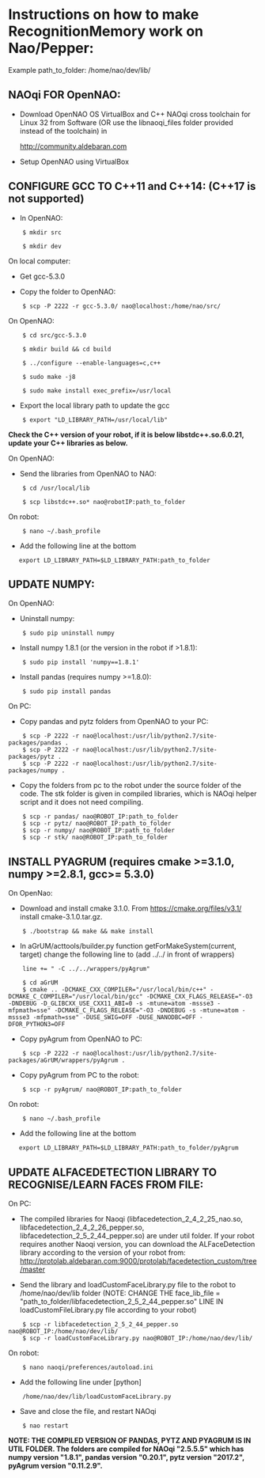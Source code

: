 # Instructions on how to make RecognitionMemory work on Nao/Pepper:

Example path\_to\_folder: /home/nao/dev/lib/

## NAOqi FOR OpenNAO:


*   Download OpenNAO OS VirtualBox and C++ NAOqi cross toolchain for Linux 32 from Software (OR use the libnaoqi_files folder provided instead of the toolchain) in 


    http://community.aldebaran.com


*   Setup OpenNAO using VirtualBox


## CONFIGURE GCC TO C++11 and C++14: (C++17 is not supported)


*    In OpenNAO:

```
    $ mkdir src

    $ mkdir dev
```

On local computer:


*   Get gcc-5.3.0


*   Copy the folder to OpenNAO:

```
    $ scp -P 2222 -r gcc-5.3.0/ nao@localhost:/home/nao/src/
```

On OpenNAO:

```
    $ cd src/gcc-5.3.0

    $ mkdir build && cd build

    $ ../configure --enable-languages=c,c++

    $ sudo make -j8

    $ sudo make install exec_prefix=/usr/local
```

*   Export the local library path to update the gcc

```
    $ export "LD_LIBRARY_PATH=/usr/local/lib"
```

**Check the C++ version of your robot, if it is below libstdc++.so.6.0.21, update your C++ libraries as below.**


On OpenNAO:

*   Send the libraries from OpenNAO to NAO: 

```
    $ cd /usr/local/lib

    $ scp libstdc++.so* nao@robotIP:path_to_folder
```

On robot:

```
    $ nano ~/.bash_profile
```

*   Add the following line at the bottom

```
   export LD_LIBRARY_PATH=$LD_LIBRARY_PATH:path_to_folder
```

## UPDATE NUMPY:

On OpenNAO:

*   Uninstall numpy:

```
    $ sudo pip uninstall numpy
```

*   Install numpy 1.8.1 (or the version in the robot if >1.8.1):

```
    $ sudo pip install 'numpy==1.8.1'
```

*   Install pandas (requires numpy >=1.8.0):

```
    $ sudo pip install pandas
```

On PC:

*   Copy pandas and pytz folders from OpenNAO to your PC:

```
    $ scp -P 2222 -r nao@localhost:/usr/lib/python2.7/site-packages/pandas .
    $ scp -P 2222 -r nao@localhost:/usr/lib/python2.7/site-packages/pytz .
    $ scp -P 2222 -r nao@localhost:/usr/lib/python2.7/site-packages/numpy .
```
*   Copy the folders from pc to the robot under the source folder of the code.
The stk folder is given in compiled libraries, which is NAOqi helper script and it does not need compiling.

```
    $ scp -r pandas/ nao@ROBOT_IP:path_to_folder
    $ scp -r pytz/ nao@ROBOT_IP:path_to_folder
    $ scp -r numpy/ nao@ROBOT_IP:path_to_folder
    $ scp -r stk/ nao@ROBOT_IP:path_to_folder
```

## INSTALL PYAGRUM (requires cmake >=3.1.0, numpy >=2.8.1, gcc>= 5.3.0)

On OpenNao:

*   Download and install cmake 3.1.0. From https://cmake.org/files/v3.1/ install cmake-3.1.0.tar.gz.

```
    $ ./bootstrap && make && make install
```

*   In aGrUM/acttools/builder.py function getForMakeSystem(current, target)  change the following line to (add ../../   in front of wrappers) 

```
    line += " -C ../../wrappers/pyAgrum"
```

```
    $ cd aGrUM
    $ cmake .. -DCMAKE_CXX_COMPILER="/usr/local/bin/c++" -DCMAKE_C_COMPILER="/usr/local/bin/gcc" -DCMAKE_CXX_FLAGS_RELEASE="-O3 -DNDEBUG -D_GLIBCXX_USE_CXX11_ABI=0 -s -mtune=atom -mssse3 -mfpmath=sse" -DCMAKE_C_FLAGS_RELEASE="-O3 -DNDEBUG -s -mtune=atom -mssse3 -mfpmath=sse" -DUSE_SWIG=OFF -DUSE_NANODBC=OFF -DFOR_PYTHON3=OFF
```

*   Copy pyAgrum from OpenNAO to PC:

```
    $ scp -P 2222 -r nao@localhost:/usr/lib/python2.7/site-packages/aGrUM/wrappers/pyAgrum .
```

*   Copy pyAgrum from PC to the robot:

```
    $ scp -r pyAgrum/ nao@ROBOT_IP:path_to_folder
```


On robot:

```
    $ nano ~/.bash_profile
```

*   Add the following line at the bottom

```
   export LD_LIBRARY_PATH=$LD_LIBRARY_PATH:path_to_folder/pyAgrum
```

## UPDATE ALFACEDETECTION LIBRARY TO RECOGNISE/LEARN FACES FROM FILE:

On PC:

*   The compiled libraries for Naoqi (libfacedetection\_2\_4\_2\_25\_nao.so, libfacedetection\_2\_4\_2\_26\_pepper.so, libfacedetection\_2\_5\_2\_44\_pepper.so) are under util folder. If your robot requires another Naoqi version, you can download the ALFaceDetection library according to the version of your robot from: http://protolab.aldebaran.com:9000/protolab/facedetection_custom/tree/master

*   Send the library and loadCustomFaceLibrary.py file to the robot to /home/nao/dev/lib folder (NOTE: CHANGE THE face_lib_file = "path\_to\_folder/libfacedetection\_2\_5\_2\_44\_pepper.so" LINE IN loadCustomFileLibrary.py file according to your robot)

```
    $ scp -r libfacedetection_2_5_2_44_pepper.so nao@ROBOT_IP:/home/nao/dev/lib/
    $ scp -r loadCustomFaceLibrary.py nao@ROBOT_IP:/home/nao/dev/lib/
```

On robot:

```
    $ nano naoqi/preferences/autoload.ini
```

*   Add the following line under [python]

```
    /home/nao/dev/lib/loadCustomFaceLibrary.py
```

*   Save and close the file, and restart NAOqi

```
    $ nao restart
```

**NOTE: THE COMPILED VERSION OF PANDAS, PYTZ AND PYAGRUM IS IN UTIL FOLDER. The folders are compiled for NAOqi "2.5.5.5" which has numpy version "1.8.1", pandas version "0.20.1", pytz version "2017.2", pyAgrum version "0.11.2.9".**


